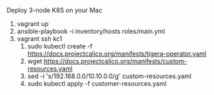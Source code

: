 Deploy 3-node K8S on your Mac

1. vagrant up
2. ansible-playbook -i inventory/hosts roles/main.yml
3. vagrant ssh kc1
   1. sudo kubectl create -f https://docs.projectcalico.org/manifests/tigera-operator.yaml
   2. wget https://docs.projectcalico.org/manifests/custom-resources.yaml
   3. sed -i 's/192.168.0.0/10.10.0.0/g' custom-resources.yaml
   4. sudo kubectl apply -f customer-resources.yaml